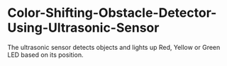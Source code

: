 # Color-Shifting-Obstacle-Detector-Using-Ultrasonic-Sensor
The ultrasonic sensor detects objects and lights up Red, Yellow or Green LED based on its position.
